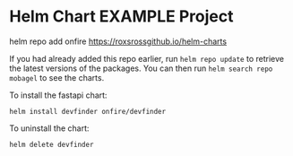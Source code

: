 # Helm Chart EXAMPLE Project

  helm repo add onfire https://roxsrossgithub.io/helm-charts

If you had already added this repo earlier, run `helm repo update` to retrieve
the latest versions of the packages.  You can then run `helm search repo
mobagel` to see the charts.

To install the fastapi chart:

    helm install devfinder onfire/devfinder

To uninstall the chart:

    helm delete devfinder
